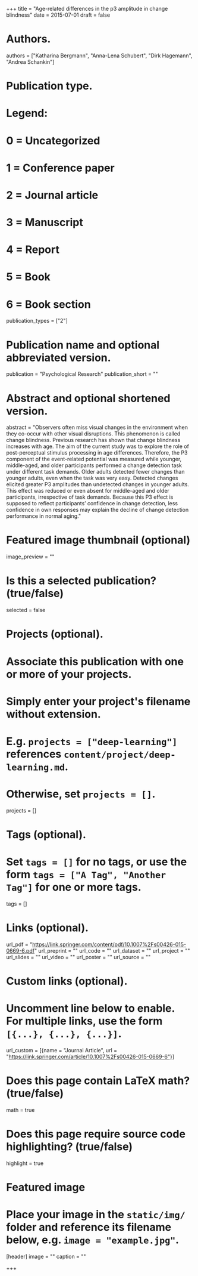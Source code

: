 +++
title = "Age-related differences in the p3 amplitude in change blindness"
date = 2015-07-01
draft = false

# Authors. 
authors = ["Katharina Bergmann", "Anna-Lena Schubert", "Dirk Hagemann", "Andrea Schankin"]

# Publication type.
# Legend:
# 0 = Uncategorized
# 1 = Conference paper
# 2 = Journal article
# 3 = Manuscript
# 4 = Report
# 5 = Book
# 6 = Book section
publication_types = ["2"]


# Publication name and optional abbreviated version.
publication = "Psychological Research"
publication_short = ""

# Abstract and optional shortened version.
abstract = "Observers often miss visual changes in the environment when they co-occur with other visual disruptions. This phenomenon is called change blindness. Previous research has shown that change blindness increases with age. The aim of the current study was to explore the role of post-perceptual stimulus processing in age differences. Therefore, the P3 component of the event-related potential was measured while younger, middle-aged, and older participants performed a change detection task under different task demands. Older adults detected fewer changes than younger adults, even when the task was very easy. Detected changes elicited greater P3 amplitudes than undetected changes in younger adults. This effect was reduced or even absent for middle-aged and older participants, irrespective of task demands. Because this P3 effect is supposed to reflect participants’ confidence in change detection, less confidence in own responses may explain the decline of change detection performance in normal aging."

# Featured image thumbnail (optional)
image_preview = ""

# Is this a selected publication? (true/false)
selected = false

# Projects (optional).
#   Associate this publication with one or more of your projects.
#   Simply enter your project's filename without extension.
#   E.g. `projects = ["deep-learning"]` references `content/project/deep-learning.md`.
#   Otherwise, set `projects = []`.
projects = []

# Tags (optional).
#   Set `tags = []` for no tags, or use the form `tags = ["A Tag", "Another Tag"]` for one or more tags.
tags = []

# Links (optional).
url_pdf = "https://link.springer.com/content/pdf/10.1007%2Fs00426-015-0669-6.pdf"
url_preprint = ""
url_code = ""
url_dataset = ""
url_project = ""
url_slides = ""
url_video = ""
url_poster = ""
url_source = ""

# Custom links (optional).
#   Uncomment line below to enable. For multiple links, use the form `[{...}, {...}, {...}]`.
url_custom = [{name = "Journal Article", url = "https://link.springer.com/article/10.1007%2Fs00426-015-0669-6"}]

# Does this page contain LaTeX math? (true/false)
math = true

# Does this page require source code highlighting? (true/false)
highlight = true

# Featured image
# Place your image in the `static/img/` folder and reference its filename below, e.g. `image = "example.jpg"`.
[header]
image = ""
caption = ""

+++

